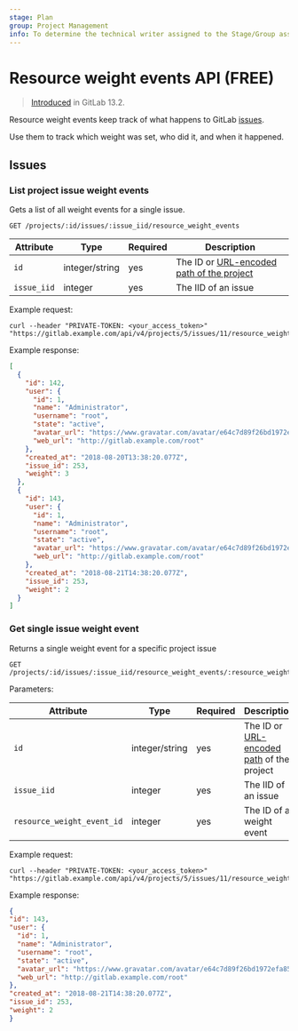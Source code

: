 ```yaml
---
stage: Plan
group: Project Management
info: To determine the technical writer assigned to the Stage/Group associated with this page, see https://about.gitlab.com/handbook/product/ux/technical-writing/#assignments
---
```


# Resource weight events API **(FREE)**

> [Introduced](https://gitlab.com/gitlab-org/gitlab/-/merge_requests/32542) in GitLab 13.2.

Resource weight events keep track of what happens to GitLab [issues](../user/project/issues/index.md).

Use them to track which weight was set, who did it, and when it happened.

## Issues

### List project issue weight events

Gets a list of all weight events for a single issue.

```plaintext
GET /projects/:id/issues/:issue_iid/resource_weight_events
```

| Attribute   | Type           | Required | Description                                                                     |
| ----------- | -------------- | -------- | ------------------------------------------------------------------------------- |
| `id`        | integer/string | yes      | The ID or [URL-encoded path of the project](rest/index.md#namespaced-path-encoding) |
| `issue_iid` | integer        | yes      | The IID of an issue                                                             |

Example request:

```shell
curl --header "PRIVATE-TOKEN: <your_access_token>" "https://gitlab.example.com/api/v4/projects/5/issues/11/resource_weight_events"
```

Example response:

```json
[
  {
    "id": 142,
    "user": {
      "id": 1,
      "name": "Administrator",
      "username": "root",
      "state": "active",
      "avatar_url": "https://www.gravatar.com/avatar/e64c7d89f26bd1972efa854d13d7dd61?s=80&d=identicon",
      "web_url": "http://gitlab.example.com/root"
    },
    "created_at": "2018-08-20T13:38:20.077Z",
    "issue_id": 253,
    "weight": 3
  },
  {
    "id": 143,
    "user": {
      "id": 1,
      "name": "Administrator",
      "username": "root",
      "state": "active",
      "avatar_url": "https://www.gravatar.com/avatar/e64c7d89f26bd1972efa854d13d7dd61?s=80&d=identicon",
      "web_url": "http://gitlab.example.com/root"
    },
    "created_at": "2018-08-21T14:38:20.077Z",
    "issue_id": 253,
    "weight": 2
  }
]
```

### Get single issue weight event

Returns a single weight event for a specific project issue

```plaintext
GET /projects/:id/issues/:issue_iid/resource_weight_events/:resource_weight_event_id
```

Parameters:

| Attribute                     | Type           | Required | Description                                                                     |
| ----------------------------- | -------------- | -------- | ------------------------------------------------------------------------------- |
| `id`                          | integer/string | yes      | The ID or [URL-encoded path](rest/index.md#namespaced-path-encoding) of the project |
| `issue_iid`                   | integer        | yes      | The IID of an issue                                                             |
| `resource_weight_event_id`    | integer        | yes      | The ID of a weight event                                                     |

Example request:

```shell
curl --header "PRIVATE-TOKEN: <your_access_token>" "https://gitlab.example.com/api/v4/projects/5/issues/11/resource_weight_events/143"
```

Example response:

```json
{
"id": 143,
"user": {
  "id": 1,
  "name": "Administrator",
  "username": "root",
  "state": "active",
  "avatar_url": "https://www.gravatar.com/avatar/e64c7d89f26bd1972efa854d13d7dd61?s=80&d=identicon",
  "web_url": "http://gitlab.example.com/root"
},
"created_at": "2018-08-21T14:38:20.077Z",
"issue_id": 253,
"weight": 2
}
```
